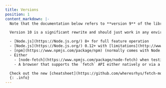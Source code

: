 ```yaml
---
title: Versions 
position: 1
content_markdown: |-
  Note that the documentation below refers to **version 9** of the library.

  Version 10 is a significant rewrite and should just work in any environment where `fetch` is available natively. It's relatively untested, so if it doesn't work for you please raise an issue, then downgrade to version 9 and follow the usage documentation below. 

  - [Node.js](https://Node.js.org/) 8+ for full feature operation
  - [Node.js](https://Node.js.org/) 0.12+ with [limitations](http://www.wheresrhys.co.uk/fetch-mock/installation)
  - [npm](https://www.npmjs.com/package/npm) (normally comes with Node.js)
  - Either
    - [node-fetch](https://www.npmjs.com/package/node-fetch) when testing in Node.js. To allow users a choice over which version to use, `node-fetch` is not included as a dependency of `fetch-mock`.
    - A browser that supports the `fetch` API either natively or via a [polyfill/ponyfill](https://ponyfoo.com/articles/polyfills-or-ponyfills)

  Check out the new [cheatsheet](https://github.com/wheresrhys/fetch-mock/blob/master/docs/cheatsheet.md)
  {: .info}
---
```

